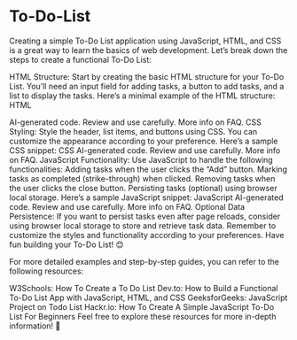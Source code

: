 # To-Do-List 
Creating a simple To-Do List application using JavaScript, HTML, and CSS is a great way to learn the basics of web development. Let’s break down the steps to create a functional To-Do List:

HTML Structure:
Start by creating the basic HTML structure for your To-Do List. You’ll need an input field for adding tasks, a button to add tasks, and a list to display the tasks.
Here’s a minimal example of the HTML structure:
HTML

AI-generated code. Review and use carefully. More info on FAQ.
CSS Styling:
Style the header, list items, and buttons using CSS. You can customize the appearance according to your preference.
Here’s a sample CSS snippet:
CSS
AI-generated code. Review and use carefully. More info on FAQ.
JavaScript Functionality:
Use JavaScript to handle the following functionalities:
Adding tasks when the user clicks the “Add” button.
Marking tasks as completed (strike-through) when clicked.
Removing tasks when the user clicks the close button.
Persisting tasks (optional) using browser local storage.
Here’s a sample JavaScript snippet:
JavaScript
AI-generated code. Review and use carefully. More info on FAQ.
Optional Data Persistence:
If you want to persist tasks even after page reloads, consider using browser local storage to store and retrieve task data.
Remember to customize the styles and functionality according to your preferences. Have fun building your To-Do List! 😊

For more detailed examples and step-by-step guides, you can refer to the following resources:

W3Schools: How To Create a To Do List
Dev.to: How to Build a Functional To-Do List App with JavaScript, HTML, and CSS
GeeksforGeeks: JavaScript Project on Todo List
Hackr.io: How To Create A Simple JavaScript To-Do List For Beginners
Feel free to explore these resources for more in-depth information! 🚀
